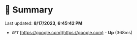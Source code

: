 # 📖 Summary
Last updated: **8/17/2023, 6:45:42 PM**

- `GET` [https://google.com](https://google.com) - **Up** (368ms)
